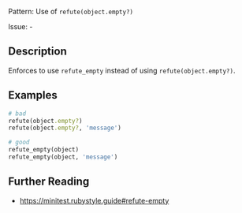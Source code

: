 Pattern: Use of `refute(object.empty?)`

Issue: -

## Description

Enforces to use `refute_empty` instead of using `refute(object.empty?)`.

## Examples

``` ruby
# bad
refute(object.empty?)
refute(object.empty?, 'message')

# good
refute_empty(object)
refute_empty(object, 'message')
```

## Further Reading

- <https://minitest.rubystyle.guide#refute-empty>